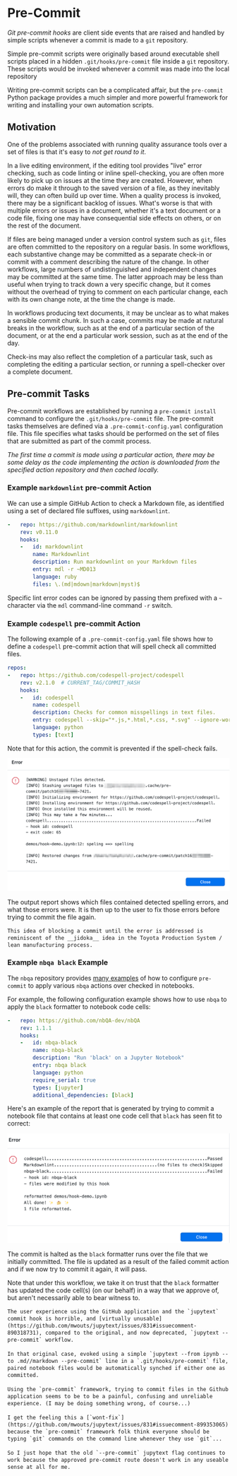 # Pre-Commit

*Git pre-commit hooks* are client side events that are raised and handled by simple scripts whenever a commit is made to a `git` repository.

Simple pre-commit scripts were originally based around executable shell scripts placed in a hidden `.git/hooks/pre-commit` file inside a `git` repository. These scripts would be invoked whenever a commit was made into the local repository

Writing pre-commit scripts can be a complicated affair, but the `pre-commit` Python package provides a much simpler and more powerful framework for writing and installing your own automation scripts.

## Motivation

One of the problems associated with running quality assurance tools over a set of files is that it's easy to *not get round to it*.

In a live editing environment, if the editing tool provides "live" error checking, such as code linting or inline spell-checking, you are often more likely to pick up on issues at the time they are created. However, when errors do make it through to the saved version of a file, as they inevitably will, they can often build up over time. When a quality process is invoked, there may be a significant backlog of issues. What's worse is that with multiple errors or issues in a document, whether it's a text document or a code file, fixing one may have consequential side effects on others, or on the rest of the document.

If files are being managed under a version control system such as `git`, files are often committed to the repository on a regular basis. In some workflows, each substantive change may be committed as a separate check-in or commit with a comment describing the nature of the change. In other workflows, large numbers of undistinguished and independent changes may be committed at the same time. The latter approach may be less than useful when trying to track down a very specific change, but it comes without the overhead of trying to comment on each particular change, each with its own change note, at the time the change is made.

In workflows producing text documents, it may be unclear as to what makes a sensible commit chunk. In such a case, commits may be made at natural breaks in the workflow, such as at the end of a particular section of the document, or at the end a particular work session, such as at the end of the day.

Check-ins may also reflect the completion of a particular task, such as completing the editing a particular section, or running a spell-checker over a complete document.

## Pre-commit Tasks

Pre-commit workflows are established by running a `pre-commit install` command to configure the `.git/hooks/pre-commit` file. The pre-commit tasks themselves are defined via a `.pre-commit-config.yaml` configuration file. This file specifies what tasks should be performed on the set of files that are submitted as part of the commit process.

*The first time a commit is made using a particular action, there may be some delay as the code implementing the action is downloaded from the specified action repository and then cached locally.*

### Example `markdownlint` pre-commit Action

We can use a simple GitHub Action to check a Markdown file, as identified using a set of declared file suffixes, using `markdownlint`.

```yaml
-   repo: https://github.com/markdownlint/markdownlint
    rev: v0.11.0
    hooks:
    -   id: markdownlint
        name: Markdownlint
        description: Run markdownlint on your Markdown files
        entry: mdl -r ~MD013
        language: ruby
        files: \.(md|mdown|markdown|myst)$
```

Specific lint error codes can be ignored by passing them prefixed with a `~` character via the `mdl` command-line command `-r` switch.

### Example `codespell` pre-commit Action

The following example of a `.pre-commit-config.yaml` file shows how to define a `codespell` pre-commit action that will spell check all committed files.

```yaml
repos:
-   repo: https://github.com/codespell-project/codespell
    rev: v2.1.0  # CURRENT_TAG/COMMIT_HASH
    hooks:
    -   id: codespell
        name: codespell
        description: Checks for common misspellings in text files.
        entry: codespell --skip="*.js,*.html,*.css, *.svg" --ignore-words=.codespell-ignore.txt
        language: python
        types: [text]
```

Note that for this action, the commit is prevented if the spell-check fails.

![](images/codespelling-action.png)

 The output report shows which files contained detected spelling errors, and what those errors were. It is then up to the user to fix those errors before trying to commit the file again.

 ```{note}
 This idea of blocking a commit until the error is addressed is reminiscent of the __jidoka__ idea in the Toyota Production System / lean manufacturing process.
 ```

### Example `nbqa black` Example

The `nbqa` repository provides [many examples](https://github.com/nbQA-dev/nbQA/blob/master/.pre-commit-hooks.yaml) of how to configure `pre-commit` to apply various `nbqa` actions over checked in notebooks.

For example, the following configuration example shows how to use `nbqa` to apply the `black` formatter to notebook code cells:

```yaml
-   repo: https://github.com/nbQA-dev/nbQA
    rev: 1.1.1
    hooks:
    -   id: nbqa-black
        name: nbqa-black
        description: "Run 'black' on a Jupyter Notebook"
        entry: nbqa black
        language: python
        require_serial: true
        types: [jupyter]
        additional_dependencies: [black]
```

Here's an example of the report that is generated by trying to commit a notebook file that contains at least one code cell that `black` has seen fit to correct:

![](images/nbqa-black-precommit.png)

The commit is halted as the `black` formatter runs over the file that we initially committed. The file is updated as a result of the failed commit action and if we now try to commit it again, it will pass.

Note that under this workflow, we take it on trust that the `black` formatter has updated the code cell(s) (on our behalf) in a way that we approve of, but aren't necessarily able to bear witness to.

```{danger}
The user experience using the GitHub application and the `jupytext` commit hook is horrible, and [virtually unusable](https://github.com/mwouts/jupytext/issues/831#issuecomment-890318731), compared to the original, and now deprecated, `jupytext --pre-commit` workflow.

In that original case, evoked using a simple `jupytext --from ipynb --to .md//markdown --pre-commit` line in a `.git/hooks/pre-commit` file, paired notebook files would be automatically synched if either one as committed.

Using the `pre-commit` framework, trying to commit files in the Github application seems to be to be a painful, confusing and unreliable experience. (I may be doing something wrong, of course...)

I get the feeling this a [`wont-fix`](https://github.com/mwouts/jupytext/issues/831#issuecomment-899353065) because the `pre-commit` framework folk think everyone should be typing `git` commands on the command line whenever they use `git`...

So I just hope that the old `--pre-commit` jupytext flag continues to work because the approved pre-commit route doesn't work in any useable sense at all for me.
```
